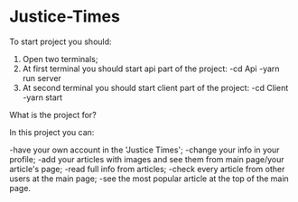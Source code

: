 # Justice-Times

To start project you should:

1) Open two terminals;
2) At first terminal you should start api part of the project:
  -cd Api
  -yarn run server
3) At second terminal you should start client part of the project:
   -cd Client
   -yarn start

What is the project for?

In this project you can:

-have your own account in the 'Justice Times';
-change your info in your profile;
-add your articles with images and see them from main page/your article's page;
-read full info from articles;
-check every article from other users at the main page;
-see the most popular article at the top of the main page.
